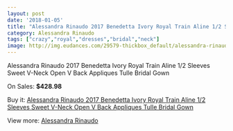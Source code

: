 ```yaml
---
layout: post
date: '2018-01-05'
title: "Alessandra Rinaudo 2017 Benedetta Ivory Royal Train Aline 1/2 Sleeves Sweet V-Neck Open V Back Appliques Tulle Bridal Gown"
category: Alessandra Rinaudo
tags: ["crazy","royal","dresses","bridal","neck"]
image: http://img.eudances.com/29579-thickbox_default/alessandra-rinaudo-2017-benedetta-ivory-royal-train-aline-1-2-sleeves-sweet-v-neck-open-v-back-appliques-tulle-bridal-gown.jpg
---
```

Alessandra Rinaudo 2017 Benedetta Ivory Royal Train Aline 1/2 Sleeves Sweet V-Neck Open V Back Appliques Tulle Bridal Gown

On Sales: **$428.98**
<a href="https://www.eudances.com/en/alessandra-rinaudo/9574-alessandra-rinaudo-2017-benedetta-ivory-royal-train-aline-1-2-sleeves-sweet-v-neck-open-v-back-appliques-tulle-bridal-gown.html"><amp-img layout="responsive" width="600" height="600" src="//img.eudances.com/29579-thickbox_default/alessandra-rinaudo-2017-benedetta-ivory-royal-train-aline-1-2-sleeves-sweet-v-neck-open-v-back-appliques-tulle-bridal-gown.jpg" alt="Alessandra Rinaudo 2017 Benedetta Ivory Royal Train Aline 1/2 Sleeves Sweet V-Neck Open V Back Appliques Tulle Bridal Gown 0" /></a>
<a href="https://www.eudances.com/en/alessandra-rinaudo/9574-alessandra-rinaudo-2017-benedetta-ivory-royal-train-aline-1-2-sleeves-sweet-v-neck-open-v-back-appliques-tulle-bridal-gown.html"><amp-img layout="responsive" width="600" height="600" src="//img.eudances.com/29585-thickbox_default/alessandra-rinaudo-2017-benedetta-ivory-royal-train-aline-1-2-sleeves-sweet-v-neck-open-v-back-appliques-tulle-bridal-gown.jpg" alt="Alessandra Rinaudo 2017 Benedetta Ivory Royal Train Aline 1/2 Sleeves Sweet V-Neck Open V Back Appliques Tulle Bridal Gown 1" /></a>
<a href="https://www.eudances.com/en/alessandra-rinaudo/9574-alessandra-rinaudo-2017-benedetta-ivory-royal-train-aline-1-2-sleeves-sweet-v-neck-open-v-back-appliques-tulle-bridal-gown.html"><amp-img layout="responsive" width="600" height="600" src="//img.eudances.com/29584-thickbox_default/alessandra-rinaudo-2017-benedetta-ivory-royal-train-aline-1-2-sleeves-sweet-v-neck-open-v-back-appliques-tulle-bridal-gown.jpg" alt="Alessandra Rinaudo 2017 Benedetta Ivory Royal Train Aline 1/2 Sleeves Sweet V-Neck Open V Back Appliques Tulle Bridal Gown 2" /></a>
<a href="https://www.eudances.com/en/alessandra-rinaudo/9574-alessandra-rinaudo-2017-benedetta-ivory-royal-train-aline-1-2-sleeves-sweet-v-neck-open-v-back-appliques-tulle-bridal-gown.html"><amp-img layout="responsive" width="600" height="600" src="//img.eudances.com/29583-thickbox_default/alessandra-rinaudo-2017-benedetta-ivory-royal-train-aline-1-2-sleeves-sweet-v-neck-open-v-back-appliques-tulle-bridal-gown.jpg" alt="Alessandra Rinaudo 2017 Benedetta Ivory Royal Train Aline 1/2 Sleeves Sweet V-Neck Open V Back Appliques Tulle Bridal Gown 3" /></a>
<a href="https://www.eudances.com/en/alessandra-rinaudo/9574-alessandra-rinaudo-2017-benedetta-ivory-royal-train-aline-1-2-sleeves-sweet-v-neck-open-v-back-appliques-tulle-bridal-gown.html"><amp-img layout="responsive" width="600" height="600" src="//img.eudances.com/29582-thickbox_default/alessandra-rinaudo-2017-benedetta-ivory-royal-train-aline-1-2-sleeves-sweet-v-neck-open-v-back-appliques-tulle-bridal-gown.jpg" alt="Alessandra Rinaudo 2017 Benedetta Ivory Royal Train Aline 1/2 Sleeves Sweet V-Neck Open V Back Appliques Tulle Bridal Gown 4" /></a>
<a href="https://www.eudances.com/en/alessandra-rinaudo/9574-alessandra-rinaudo-2017-benedetta-ivory-royal-train-aline-1-2-sleeves-sweet-v-neck-open-v-back-appliques-tulle-bridal-gown.html"><amp-img layout="responsive" width="600" height="600" src="//img.eudances.com/29581-thickbox_default/alessandra-rinaudo-2017-benedetta-ivory-royal-train-aline-1-2-sleeves-sweet-v-neck-open-v-back-appliques-tulle-bridal-gown.jpg" alt="Alessandra Rinaudo 2017 Benedetta Ivory Royal Train Aline 1/2 Sleeves Sweet V-Neck Open V Back Appliques Tulle Bridal Gown 5" /></a>
<a href="https://www.eudances.com/en/alessandra-rinaudo/9574-alessandra-rinaudo-2017-benedetta-ivory-royal-train-aline-1-2-sleeves-sweet-v-neck-open-v-back-appliques-tulle-bridal-gown.html"><amp-img layout="responsive" width="600" height="600" src="//img.eudances.com/29580-thickbox_default/alessandra-rinaudo-2017-benedetta-ivory-royal-train-aline-1-2-sleeves-sweet-v-neck-open-v-back-appliques-tulle-bridal-gown.jpg" alt="Alessandra Rinaudo 2017 Benedetta Ivory Royal Train Aline 1/2 Sleeves Sweet V-Neck Open V Back Appliques Tulle Bridal Gown 6" /></a>

Buy it: [Alessandra Rinaudo 2017 Benedetta Ivory Royal Train Aline 1/2 Sleeves Sweet V-Neck Open V Back Appliques Tulle Bridal Gown](https://www.eudances.com/en/alessandra-rinaudo/9574-alessandra-rinaudo-2017-benedetta-ivory-royal-train-aline-1-2-sleeves-sweet-v-neck-open-v-back-appliques-tulle-bridal-gown.html "Alessandra Rinaudo 2017 Benedetta Ivory Royal Train Aline 1/2 Sleeves Sweet V-Neck Open V Back Appliques Tulle Bridal Gown")

View more: [Alessandra Rinaudo](https://www.eudances.com/en/147-alessandra-rinaudo "Alessandra Rinaudo")